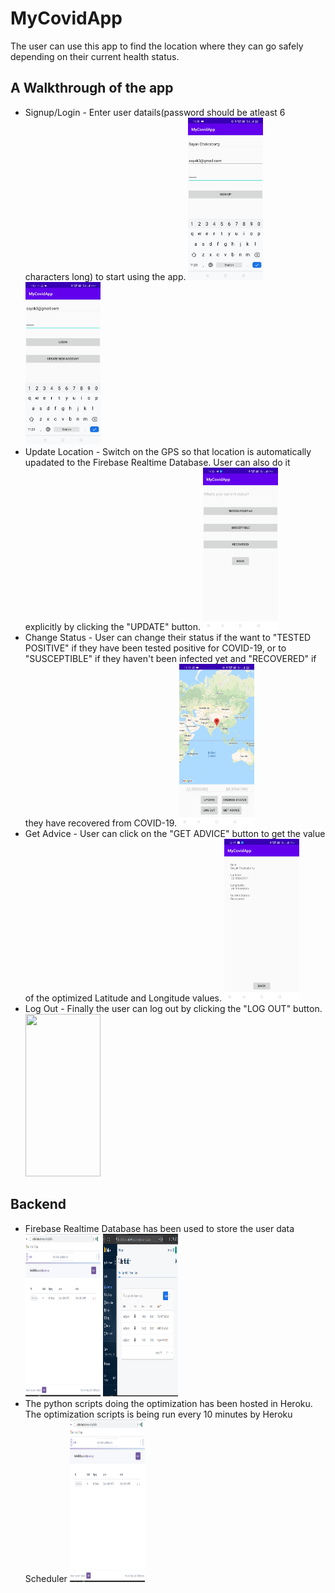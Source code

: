 # MyCovidApp

The user can use this app to find the location where they can go safely depending on their current health status.

## A Walkthrough of the app
* Signup/Login - Enter user datails(password should be atleast 6 characters long) to start using the app.
<img src="Signup.jpeg" width="120" height="260"></img>
<img src="0.jpeg" width="120" height="260"></img>
* Update Location - Switch on the GPS so that location is automatically upadated to the Firebase Realtime Database. User can also do it explicitly by clicking the "UPDATE" button.
<img src="0.5.jpeg" width="120" height="260"></img>
* Change Status - User can change their status if the want to "TESTED POSITIVE" if they have been tested positive for COVID-19, or to "SUSCEPTIBLE" if they haven't been infected yet and "RECOVERED" if they have recovered from COVID-19.
<img src="0.75.jpeg" width="120" height="260"></img>
* Get Advice - User can click on the "GET ADVICE" button to get the value of the optimized Latitude and Longitude values.
<img src="1.jpeg" width="120" height="260"></img>
* Log Out - Finally the user can log out by clicking the "LOG OUT" button.
<img src="0.png" width="120" height="260"></img>

## Backend
* Firebase Realtime Database has been used to store the user data
<img src="firebase.png" width="120" height="260"></img>
<img src="User Authentication.png" width="120" height="260"></img>
* The python scripts doing the optimization has been hosted in Heroku. The optimization scripts is being run every 10 minutes by Heroku Scheduler
<img src="Heroku server.png" width="120" height="260"></img>
